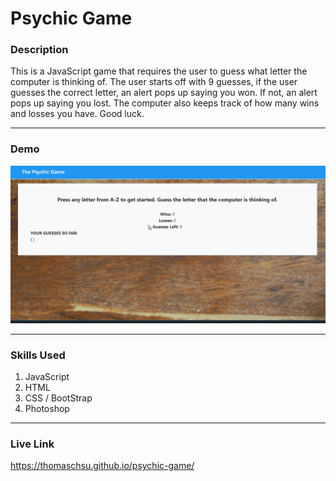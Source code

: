 # Psychic Game

### Description
This is a JavaScript game that requires the user to guess what letter the computer is thinking of. The user starts off with 9 guesses, if the user guesses the correct letter, an alert pops up saying you won. If not, an alert pops up saying you lost. The computer also keeps track of how many wins and losses you have. Good luck.

- - -

### Demo
![Image 1](/images/image01.gif)

- - -

### Skills Used
1. JavaScript
2. HTML
3. CSS / BootStrap
4. Photoshop

- - - 
### Live Link
https://thomaschsu.github.io/psychic-game/